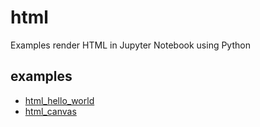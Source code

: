 # html
Examples render HTML in Jupyter Notebook using Python

## examples
+ [html_hello_world](html_hello_world.ipynb)
+ [html_canvas](html_canvas.ipynb)

